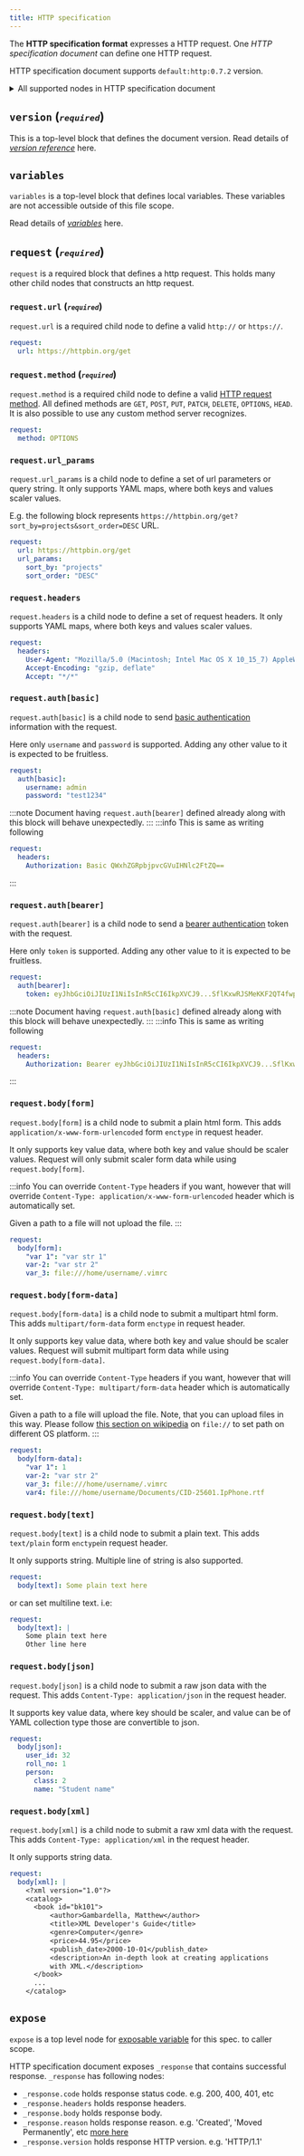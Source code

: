 ```yaml
---
title: HTTP specification
---
```


The **HTTP specification format** expresses a HTTP request. One *HTTP specification document* can define one HTTP request.

HTTP specification document supports `default:http:0.7.2` version.

<details>
  <summary>All supported nodes in HTTP specification document</summary>

  ```yml
  # Version of the document
  version: "default:http:X.X.X"

  # Define HTTP request with this node
  request:
    # valid URL
    url: https://httpbin.org/get

    # To be used for query string or url parameters
    # above URL becomes https://httpbin.org/get?one=1&two=true
    #
    # Any YAML data type is supported.
    url_params:
      one: 1
      two: true

    # HTTP method to use
    method: GET # or POST, PUT, PATCH, DELETE, OPTIONS, HEAD

    # Send request headers, add any numbers of headers
    # Caution: some values or keys need to be wrapped with single (') or double (") quote
    # Please use quotation marks substitution
    headers:
      User-Agent: "Mozilla/5.0 (Macintosh; Intel Mac OS X 10_15_7) AppleWebKit/537.36 (KHTML, like Gecko) Chrome/97.0.4692.71 Safari/537.36"
      "Accept-Encoding": "gzip, deflate"
      accept: "*/*"

    # ==== Send authentication header ====
    # two supported type: auth[bearer], auth[basic]

    # auth[bearer] example
    # Send a bearer token this way
    auth[bearer]:
      token: eyJhbGciOiJIUzI1NiIsInR5cCI6IkpXVCJ9.eyJzdWIiOiIxMjM0NTY3ODkwIiwibmFtZSI6IkpvaG4gRG9lIiwiaWF0IjoxNTE2MjM5MDIyfQ.SflKxwRJSMeKKF2QT4fwpMeJf36POk6yJV_adQssw5c

    # auth[basic] example
    auth[basic]:
      username: Some_USER
      password: "Some-P@$$W03D"

    # ==== Send request body with the request ====
    # There are 5 supported form type:
    #
    # body[form] -> Send encoded form body with the request
    # body[form-data] -> Send multipart body with the request
    # body[json] -> Send JSON body with the request
    # body[xml] -> Send XML body with the request
    # body[text] -> Send plain text body with the request

    # to send application/x-www-form-urlencoded form enctype
    body[form]:
      "var 1": "var str 1"
      var-2: "var str 2"
      # note: this will just pass filepath as value
      var_3: file:///home/username/.vimrc

    # to upload file as part of body use multipart/form-data like
    body[form-data]:
      "var 1": "var str 1"
      var-2: "var str 2"
      # note this will actually upload a file
      # we use file protocol (file://) scheme to identify a file
      var_3: file:///home/username/.vimrc
      var4: file:///home/username/Documents/CID-25601.IpPhone.rtf

    # to send plain text
    body[text]: "Plain text here"

    # to pass as json to body pass a yaml object like
    body[json]: { user_id: 32, roll_no: 1, class: 2, name: "Student name" }

    # to pass a xml as body use a yaml literal block
    body[xml]: |
      <?xml version="1.0"?>
      <catalog>
        <book id="bk101">
            <author>Gambardella, Matthew</author>
            <title>XML Developer's Guide</title>
            <genre>Computer</genre>
            <price>44.95</price>
            <publish_date>2000-10-01</publish_date>
            <description>An in-depth look at creating applications 
            with XML.</description>
        </book>
        <book id="bk102">
            <author>Ralls, Kim</author>
            <title>Midnight Rain</title>
            <genre>Fantasy</genre>
            <price>5.95</price>
            <publish_date>2000-12-16</publish_date>
            <description>A former architect battles corporate zombies, 
            an evil sorceress, and her own childhood to become queen 
            of the world.</description>
        </book>
      </catalog>

  expose:
    - "{$_response}"
  ```
</details>

## `version` (<small>*`required`*</small>)

This is a top-level block that defines the document version. Read details of [_version reference_](/docs/references/version) here.

## `variables`

`variables` is a top-level block that defines local variables. These variables are not accessible outside of this file scope.

Read details of [*variables*](/docs/references/variables) here.

<!-- One special local variable named `_response` get added after the response received successfully. This local variable is accessible under [_exposable block_](/docs/references/variables#exposable). -->

## `request` (<small>*`required`*</small>)

`request` is a required block that defines a http request. This holds many other child nodes that constructs an http request.

### `request.url` (<small>*`required`*</small>)

`request.url` is a required child node to define a valid `http://` or `https://`.

```yml
request:
  url: https://httpbin.org/get
```

### `request.method` (<small>*`required`*</small>)

`request.method` is a required child node to define a valid [HTTP request method](https://developer.mozilla.org/en-US/docs/Web/HTTP/Methods). All defined methods are `GET`, `POST`, `PUT`, `PATCH`, `DELETE`, `OPTIONS`, `HEAD`. It is also possible to use any custom method server recognizes.

```yml
request:
  method: OPTIONS
```

### `request.url_params`

`request.url_params` is a child node to define a set of url parameters or query string. It only supports YAML maps, where both keys and values scaler values.

E.g. the following block represents `https://httpbin.org/get?sort_by=projects&sort_order=DESC` URL.

```yml
request:
  url: https://httpbin.org/get
  url_params:
    sort_by: "projects"
    sort_order: "DESC"
```

### `request.headers`

`request.headers` is a child node to define a set of request headers. It only supports YAML maps, where both keys and values scaler values.

```yml
request:
  headers:
    User-Agent: "Mozilla/5.0 (Macintosh; Intel Mac OS X 10_15_7) AppleWebKit/537.36 (KHTML, like Gecko) Chrome/97.0.4692.71 Safari/537.36"
    Accept-Encoding: "gzip, deflate"
    Accept: "*/*"
```

### `request.auth[basic]`

`request.auth[basic]` is a child node to send [basic authentication](https://developer.mozilla.org/en-US/docs/Web/HTTP/Authentication#basic_authentication_scheme) information with the request. 

Here only `username` and `password` is supported. Adding any other value to it is expected to be fruitless.

```yml
request:
  auth[basic]:
    username: admin
    password: "test1234"
```

:::note
Document having `request.auth[bearer]` defined already along with this block will behave unexpectedly.
:::
:::info
This is same as writing following

```yml
request:
  headers:
    Authorization: Basic QWxhZGRpbjpvcGVuIHNlc2FtZQ==
```
:::

### `request.auth[bearer]`

`request.auth[bearer]` is a child node to send a [bearer authentication](https://dev.writer.com/docs/authentication) token with the request.

Here only `token` is supported. Adding any other value to it is expected to be fruitless.

```yml
request:
  auth[bearer]:
    token: eyJhbGciOiJIUzI1NiIsInR5cCI6IkpXVCJ9...SflKxwRJSMeKKF2QT4fwpMeJf36POk6yJV_adQssw5c
```

:::note
Document having `request.auth[basic]` defined already along with this block will behave unexpectedly.
:::
:::info
This is same as writing following

```yml
request:
  headers:
    Authorization: Bearer eyJhbGciOiJIUzI1NiIsInR5cCI6IkpXVCJ9...SflKxwRJSMeKKF2QT4fwpMeJf36POk6yJV_adQssw5c
```
:::

### `request.body[form]`

`request.body[form]` is a child node to submit a plain html form. This adds `application/x-www-form-urlencoded` form `enctype` in request header.

It only supports key value data, where both key and value should be scaler values. Request will only submit scaler form data while using `request.body[form]`.

:::info
You can override `Content-Type` headers if you want, however that will override `Content-Type: application/x-www-form-urlencoded` header which is automatically set.

Given a path to a file will not upload the file.
:::

```yml
request:
  body[form]:
    "var 1": "var str 1"
    var-2: "var str 2"
    var_3: file:///home/username/.vimrc
```

### `request.body[form-data]`

`request.body[form-data]` is a child node to submit a multipart html form. This adds `multipart/form-data` form `enctype` in request header.

It only supports key value data, where both key and value should be scaler values. Request will submit multipart form data while using `request.body[form-data]`.

:::info
You can override `Content-Type` headers if you want, however that will override `Content-Type: multipart/form-data` header which is automatically set.

Given a path to a file will upload the file. Note, that you can upload files in this way. Please follow [this section on wikipedia](https://en.wikipedia.org/wiki/File_URI_scheme#Examples) on `file://` to set path on different OS platform.
:::

```yml
request:
  body[form-data]:
    "var 1": 1
    var-2: "var str 2"
    var_3: file:///home/username/.vimrc
    var4: file:///home/username/Documents/CID-25601.IpPhone.rtf
```

### `request.body[text]`

`request.body[text]` is a child node to submit a plain text. This adds `text/plain` form `enctype`in request header. 

It only supports string. Multiple line of string is also supported.

```yml
request:
  body[text]: Some plain text here
```

or can set multiline text. i.e:

```yml
request:
  body[text]: |
    Some plain text here
    Other line here
```

### `request.body[json]`

`request.body[json]` is a child node to submit a raw json data with the request. This adds `Content-Type: application/json` in the request header.

It supports key value data, where key should be scaler, and value can be of YAML collection type those are convertible to json.

```yml
request:
  body[json]:
    user_id: 32
    roll_no: 1
    person:
      class: 2
      name: "Student name"
```

### `request.body[xml]`

`request.body[xml]` is a child node to submit a raw xml data with the request. This adds `Content-Type: application/xml` in the request header.

It only supports string data.

```yml
request:
  body[xml]: |
    <?xml version="1.0"?>
    <catalog>
      <book id="bk101">
          <author>Gambardella, Matthew</author>
          <title>XML Developer's Guide</title>
          <genre>Computer</genre>
          <price>44.95</price>
          <publish_date>2000-10-01</publish_date>
          <description>An in-depth look at creating applications 
          with XML.</description>
      </book>
      ...
    </catalog>
```

## `expose`

`expose` is a top level node for [exposable variable](./variables-exposable.md) for this spec. to caller scope.

HTTP specification document exposes `_response` that contains successful response. `_response` has following nodes:

- `_response.code` holds response status code. e.g. 200, 400, 401, etc
- `_response.headers` holds response headers.
- `_response.body` holds response body.
- `_response.reason` holds response reason. e.g. 'Created', 'Moved Permanently', etc [more here](https://developer.mozilla.org/en-US/docs/Web/HTTP/Status)
- `_response.version` holds response HTTP version. e.g. 'HTTP/1.1'
